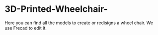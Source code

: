 # 3D-Printed-Wheelchair-
Here you can find all the models to create or redisigns a wheel chair. We use Frecad to edit it.
